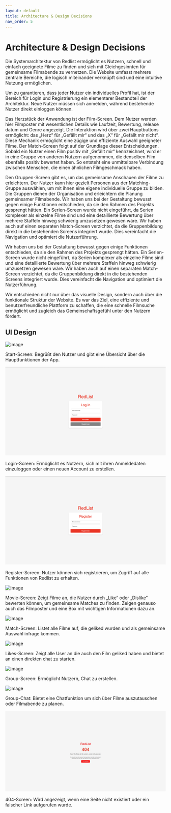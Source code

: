 ```yaml
---
layout: default
title: Architecture & Design Decisions 
nav_order: 5
---
```

#	Architecture & Design Decisions
Die Systemarchitektur von Redlist ermöglicht es Nutzern, schnell und einfach geeignete Filme zu finden und sich mit Gleichgesinnten für gemeinsame Filmabende zu vernetzen. Die Website umfasst mehrere zentrale Bereiche, die logisch miteinander verknüpft sind und eine intuitive Nutzung ermöglichen. 


Um zu garantieren, dass jeder Nutzer ein individuelles Profil hat, ist der Bereich für Login und Registrierung ein elementarer Bestandteil der Architektur. Neue Nutzer müssen sich anmelden, während bestehende Nutzer direkt einloggen können. 

Das Herzstück der Anwendung ist der Film-Screen. Dem Nutzer werden hier Filmposter mit wesentlichen Details wie Laufzeit, Bewertung, release datum und Genre angezeigt. Die Interaktion wird über zwei Hauptbuttons ermöglicht: das „Herz“ für „Gefällt mir“ und das „X“ für „Gefällt mir nicht“. Diese Mechanik ermöglicht eine zügige und effiziente Auswahl geeigneter Filme. 
Der Match-Screen folgt auf der Grundlage dieser Entscheidungen. Sobald ein Nutzer einen Film positiv mit „Gefällt mir“ kennzeichnet, wird er in eine Gruppe von anderen Nutzern aufgenommen, die denselben Film ebenfalls positiv bewertet haben. So entsteht eine unmittelbare Verbindung zwischen Menschen, die einen ähnlichen Filmgeschmack haben. 


Den Gruppen-Screen gibt es, um das gemeinsame Anschauen der Filme zu erleichtern. Der Nutzer kann hier gezielt Personen aus der Matching-Gruppe auswählen, um mit ihnen eine eigene individuelle Gruppe zu bilden. Die Gruppen dienen der Organisation und erleichtern die Planung gemeinsamer Filmabende. 
Wir haben uns bei der Gestaltung bewusst gegen einige Funktionen entschieden, da sie den Rahmen des Projekts gesprengt hätten. Ein Serien-Screen wurde nicht eingeführt, da Serien komplexer als einzelne Filme sind und eine detaillierte Bewertung über mehrere Staffeln hinweg schwierig umzusetzen gewesen wäre. Wir haben auch auf einen separaten Match-Screen verzichtet, da die Gruppenbildung direkt in die bestehenden Screens integriert wurde. Dies vereinfacht die Navigation und optimiert die Nutzerführung. 

Wir haben uns bei der Gestaltung bewusst gegen einige Funktionen entschieden, da sie den Rahmen des Projekts gesprengt hätten. Ein Serien-Screen wurde nicht eingeführt, da Serien komplexer als einzelne Filme sind und eine detaillierte Bewertung über mehrere Staffeln hinweg schwierig umzusetzen gewesen wäre. Wir haben auch auf einen separaten Match-Screen verzichtet, da die Gruppenbildung direkt in die bestehenden Screens integriert wurde. Dies vereinfacht die Navigation und optimiert die Nutzerführung. 


Wir entschieden nicht nur über das visuelle Design, sondern auch über die funktionale Struktur der Website. Es war das Ziel, eine effiziente und benutzerfreundliche Plattform zu schaffen, die eine schnelle Filmsuche ermöglicht und zugleich das Gemeinschaftsgefühl unter den Nutzern fördert.


## UI Design

![image](https://github.com/Rotweinpirat257/webapp.Redlist/blob/main/docs/Images/start.png)

Start-Screen: Begrüßt den Nutzer und gibt eine Übersicht über die Hauptfunktionen der App.

![image](https://github.com/Rotweinpirat257/webapp.Redlist/blob/main/docs/Images/Login.png)

Login-Screen: Ermöglicht es Nutzern, sich mit ihren Anmeldedaten einzuloggen oder einen neuen Account zu erstellen.

![image](https://github.com/Rotweinpirat257/webapp.Redlist/blob/main/docs/Images/register.png)

Register-Screen: Nutzer können sich registrieren, um Zugriff auf alle Funktionen von Redlist zu erhalten.

![image](https://github.com/Rotweinpirat257/webapp.Redlist/blob/main/docs/Images/movie.png)

Movie-Screen: Zeigt Filme an, die Nutzer durch „Like“ oder „Dislike“ bewerten können, um gemeinsame Matches zu finden. Zeigen genauso auch das Filmposter und eine Box mit wichtigen Informationen dazu an.

![image](https://github.com/Rotweinpirat257/webapp.Redlist/blob/main/docs/Images/match.png)

Match-Screen: Listet alle Filme auf, die geliked wurden und als gemeinsame Auswahl infrage kommen.

![image](https://github.com/Rotweinpirat257/webapp.Redlist/blob/main/docs/Images/match2.png)

Likes-Screen: Zeigt alle User an die auch den Film geliked haben und bietet an einen direkten chat zu starten.

![image](https://github.com/Rotweinpirat257/webapp.Redlist/blob/main/docs/Images/group.png)

Group-Screen: Ermöglicht Nutzern, Chat zu erstellen.

![image](https://github.com/Rotweinpirat257/webapp.Redlist/blob/main/docs/Images/chat.png)

Group-Chat: Bietet eine Chatfunktion um sich über Filme auszutauschen oder Filmabende zu planen.

![image](https://github.com/Rotweinpirat257/webapp.Redlist/blob/main/docs/Images/404.jpg)

404-Screen: Wird angezeigt, wenn eine Seite nicht existiert oder ein falscher Link aufgerufen wurde.
